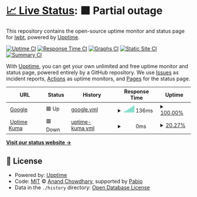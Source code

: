 # [📈 Live Status](https://lwbt.github.io/uptime): <!--live status--> **🟧 Partial outage**

This repository contains the open-source uptime monitor and status page for [lwbt](https://lwbt.github.io/uptime), powered by [Upptime](https://github.com/upptime/upptime).

[![Uptime CI](https://github.com/lwbt/uptime/workflows/Uptime%20CI/badge.svg)](https://github.com/lwbt/uptime/actions?query=workflow%3A%22Uptime+CI%22)
[![Response Time CI](https://github.com/lwbt/uptime/workflows/Response%20Time%20CI/badge.svg)](https://github.com/lwbt/uptime/actions?query=workflow%3A%22Response+Time+CI%22)
[![Graphs CI](https://github.com/lwbt/uptime/workflows/Graphs%20CI/badge.svg)](https://github.com/lwbt/uptime/actions?query=workflow%3A%22Graphs+CI%22)
[![Static Site CI](https://github.com/lwbt/uptime/workflows/Static%20Site%20CI/badge.svg)](https://github.com/lwbt/uptime/actions?query=workflow%3A%22Static+Site+CI%22)
[![Summary CI](https://github.com/lwbt/uptime/workflows/Summary%20CI/badge.svg)](https://github.com/lwbt/uptime/actions?query=workflow%3A%22Summary+CI%22)

With [Upptime](https://upptime.js.org), you can get your own unlimited and free uptime monitor and status page, powered entirely by a GitHub repository. We use [Issues](https://github.com/lwbt/uptime/issues) as incident reports, [Actions](https://github.com/lwbt/uptime/actions) as uptime monitors, and [Pages](https://lwbt.github.io/uptime) for the status page.

<!--start: status pages-->
<!-- This summary is generated by Upptime (https://github.com/upptime/upptime) -->
<!-- Do not edit this manually, your changes will be overwritten -->
<!-- prettier-ignore -->
| URL | Status | History | Response Time | Uptime |
| --- | ------ | ------- | ------------- | ------ |
| <img alt="" src="https://icons.duckduckgo.com/ip3/www.google.com.ico" height="13"> [Google](https://www.google.com) | 🟩 Up | [google.yml](https://github.com/lwbt/uptime/commits/HEAD/history/google.yml) | <details><summary><img alt="Response time graph" src="./graphs/google/response-time-week.png" height="20"> 136ms</summary><br><a href="https://lwbt.github.io/uptime/history/google"><img alt="Response time 136" src="https://img.shields.io/endpoint?url=https%3A%2F%2Fraw.githubusercontent.com%2Flwbt%2Fuptime%2FHEAD%2Fapi%2Fgoogle%2Fresponse-time.json"></a><br><a href="https://lwbt.github.io/uptime/history/google"><img alt="24-hour response time 136" src="https://img.shields.io/endpoint?url=https%3A%2F%2Fraw.githubusercontent.com%2Flwbt%2Fuptime%2FHEAD%2Fapi%2Fgoogle%2Fresponse-time-day.json"></a><br><a href="https://lwbt.github.io/uptime/history/google"><img alt="7-day response time 136" src="https://img.shields.io/endpoint?url=https%3A%2F%2Fraw.githubusercontent.com%2Flwbt%2Fuptime%2FHEAD%2Fapi%2Fgoogle%2Fresponse-time-week.json"></a><br><a href="https://lwbt.github.io/uptime/history/google"><img alt="30-day response time 136" src="https://img.shields.io/endpoint?url=https%3A%2F%2Fraw.githubusercontent.com%2Flwbt%2Fuptime%2FHEAD%2Fapi%2Fgoogle%2Fresponse-time-month.json"></a><br><a href="https://lwbt.github.io/uptime/history/google"><img alt="1-year response time 136" src="https://img.shields.io/endpoint?url=https%3A%2F%2Fraw.githubusercontent.com%2Flwbt%2Fuptime%2FHEAD%2Fapi%2Fgoogle%2Fresponse-time-year.json"></a></details> | <details><summary><a href="https://lwbt.github.io/uptime/history/google">100.00%</a></summary><a href="https://lwbt.github.io/uptime/history/google"><img alt="All-time uptime 100.00%" src="https://img.shields.io/endpoint?url=https%3A%2F%2Fraw.githubusercontent.com%2Flwbt%2Fuptime%2FHEAD%2Fapi%2Fgoogle%2Fuptime.json"></a><br><a href="https://lwbt.github.io/uptime/history/google"><img alt="24-hour uptime 100.00%" src="https://img.shields.io/endpoint?url=https%3A%2F%2Fraw.githubusercontent.com%2Flwbt%2Fuptime%2FHEAD%2Fapi%2Fgoogle%2Fuptime-day.json"></a><br><a href="https://lwbt.github.io/uptime/history/google"><img alt="7-day uptime 100.00%" src="https://img.shields.io/endpoint?url=https%3A%2F%2Fraw.githubusercontent.com%2Flwbt%2Fuptime%2FHEAD%2Fapi%2Fgoogle%2Fuptime-week.json"></a><br><a href="https://lwbt.github.io/uptime/history/google"><img alt="30-day uptime 100.00%" src="https://img.shields.io/endpoint?url=https%3A%2F%2Fraw.githubusercontent.com%2Flwbt%2Fuptime%2FHEAD%2Fapi%2Fgoogle%2Fuptime-month.json"></a><br><a href="https://lwbt.github.io/uptime/history/google"><img alt="1-year uptime 100.00%" src="https://img.shields.io/endpoint?url=https%3A%2F%2Fraw.githubusercontent.com%2Flwbt%2Fuptime%2FHEAD%2Fapi%2Fgoogle%2Fuptime-year.json"></a></details>
| <img alt="" src="https://icons.duckduckgo.com/ip3/uptime.astrapia-mermaid.ts.net.ico" height="13"> [Uptime Kuma](https://uptime.astrapia-mermaid.ts.net/) | 🟥 Down | [uptime-kuma.yml](https://github.com/lwbt/uptime/commits/HEAD/history/uptime-kuma.yml) | <details><summary><img alt="Response time graph" src="./graphs/uptime-kuma/response-time-week.png" height="20"> 0ms</summary><br><a href="https://lwbt.github.io/uptime/history/uptime-kuma"><img alt="Response time 0" src="https://img.shields.io/endpoint?url=https%3A%2F%2Fraw.githubusercontent.com%2Flwbt%2Fuptime%2FHEAD%2Fapi%2Fuptime-kuma%2Fresponse-time.json"></a><br><a href="https://lwbt.github.io/uptime/history/uptime-kuma"><img alt="24-hour response time 0" src="https://img.shields.io/endpoint?url=https%3A%2F%2Fraw.githubusercontent.com%2Flwbt%2Fuptime%2FHEAD%2Fapi%2Fuptime-kuma%2Fresponse-time-day.json"></a><br><a href="https://lwbt.github.io/uptime/history/uptime-kuma"><img alt="7-day response time 0" src="https://img.shields.io/endpoint?url=https%3A%2F%2Fraw.githubusercontent.com%2Flwbt%2Fuptime%2FHEAD%2Fapi%2Fuptime-kuma%2Fresponse-time-week.json"></a><br><a href="https://lwbt.github.io/uptime/history/uptime-kuma"><img alt="30-day response time 0" src="https://img.shields.io/endpoint?url=https%3A%2F%2Fraw.githubusercontent.com%2Flwbt%2Fuptime%2FHEAD%2Fapi%2Fuptime-kuma%2Fresponse-time-month.json"></a><br><a href="https://lwbt.github.io/uptime/history/uptime-kuma"><img alt="1-year response time 0" src="https://img.shields.io/endpoint?url=https%3A%2F%2Fraw.githubusercontent.com%2Flwbt%2Fuptime%2FHEAD%2Fapi%2Fuptime-kuma%2Fresponse-time-year.json"></a></details> | <details><summary><a href="https://lwbt.github.io/uptime/history/uptime-kuma">20.27%</a></summary><a href="https://lwbt.github.io/uptime/history/uptime-kuma"><img alt="All-time uptime 20.27%" src="https://img.shields.io/endpoint?url=https%3A%2F%2Fraw.githubusercontent.com%2Flwbt%2Fuptime%2FHEAD%2Fapi%2Fuptime-kuma%2Fuptime.json"></a><br><a href="https://lwbt.github.io/uptime/history/uptime-kuma"><img alt="24-hour uptime 20.27%" src="https://img.shields.io/endpoint?url=https%3A%2F%2Fraw.githubusercontent.com%2Flwbt%2Fuptime%2FHEAD%2Fapi%2Fuptime-kuma%2Fuptime-day.json"></a><br><a href="https://lwbt.github.io/uptime/history/uptime-kuma"><img alt="7-day uptime 20.27%" src="https://img.shields.io/endpoint?url=https%3A%2F%2Fraw.githubusercontent.com%2Flwbt%2Fuptime%2FHEAD%2Fapi%2Fuptime-kuma%2Fuptime-week.json"></a><br><a href="https://lwbt.github.io/uptime/history/uptime-kuma"><img alt="30-day uptime 20.27%" src="https://img.shields.io/endpoint?url=https%3A%2F%2Fraw.githubusercontent.com%2Flwbt%2Fuptime%2FHEAD%2Fapi%2Fuptime-kuma%2Fuptime-month.json"></a><br><a href="https://lwbt.github.io/uptime/history/uptime-kuma"><img alt="1-year uptime 20.27%" src="https://img.shields.io/endpoint?url=https%3A%2F%2Fraw.githubusercontent.com%2Flwbt%2Fuptime%2FHEAD%2Fapi%2Fuptime-kuma%2Fuptime-year.json"></a></details>

<!--end: status pages-->

[**Visit our status website →**](https://lwbt.github.io/uptime)

## 📄 License

- Powered by: [Upptime](https://github.com/upptime/upptime)
- Code: [MIT](./LICENSE) © [Anand Chowdhary](https://anandchowdhary.com), supported by [Pabio](https://pabio.com)
- Data in the `./history` directory: [Open Database License](https://opendatacommons.org/licenses/odbl/1-0/)
